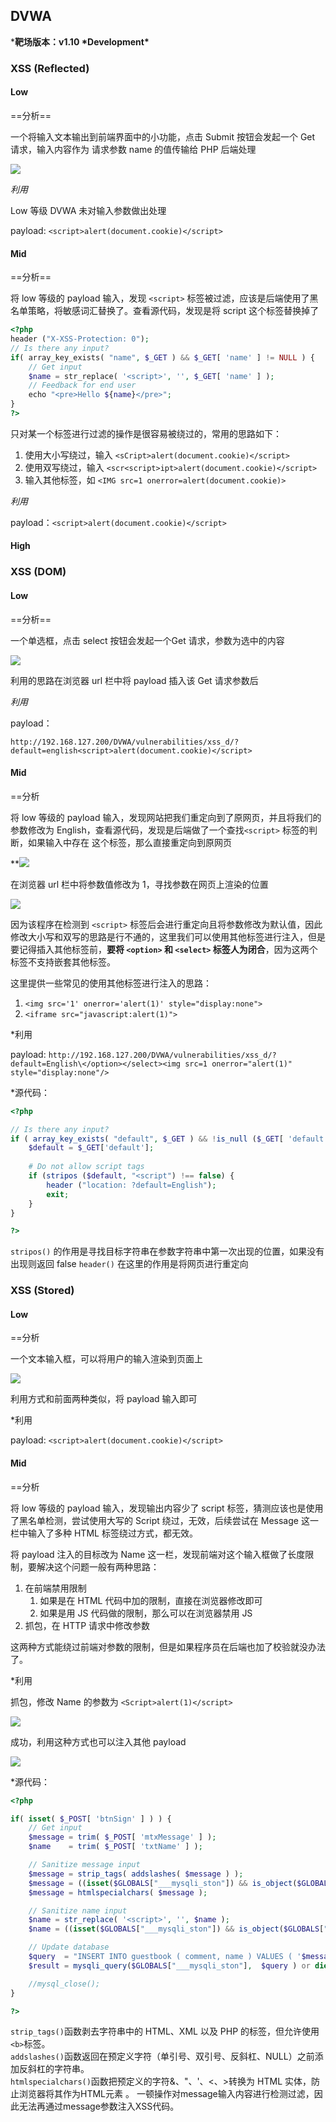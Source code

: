 
## DVWA
***靶场版本：v1.10 \*Development\***

### XSS (Reflected)

#### Low

==分析==

一个将输入文本输出到前端界面中的小功能，点击 Submit 按钮会发起一个 Get 请求，输入内容作为 请求参数 name 的值传输给 PHP 后端处理

![](../../image/Pasted%20image%2020230424181348.png)

*利用*

Low 等级 DVWA 未对输入参数做出处理

payload:  `<script>alert(document.cookie)</script>`

#### Mid

==分析==

将 low 等级的 payload 输入，发现 `<script>` 标签被过滤，应该是后端使用了黑名单策略，将敏感词汇替换了。查看源代码，发现是将 script 这个标签替换掉了

```php
<?php      
header ("X-XSS-Protection: 0");      
// Is there any input?   
if( array_key_exists( "name", $_GET ) && $_GET[ 'name' ] != NULL ) {    
	// Get input    
	$name = str_replace( '<script>', '', $_GET[ 'name' ] );    
	// Feedback for end user    
	echo "<pre>Hello ${name}</pre>";   
}      
?>
```

只对某一个标签进行过滤的操作是很容易被绕过的，常用的思路如下：
1. 使用大小写绕过，输入  `<sCript>alert(document.cookie)</script>`
2. 使用双写绕过，输入 `<scr<script>ipt>alert(document.cookie)</script>`
3. 输入其他标签，如 `<IMG src=1 onerror=alert(document.cookie)>`

*利用*

payload：`<script>alert(document.cookie)</script>`

#### High



### XSS (DOM)

#### Low

==分析==

一个单选框，点击 select 按钮会发起一个Get 请求，参数为选中的内容

![](../../image/Pasted%20image%2020230424182342.png)


利用的思路在浏览器 url 栏中将 payload 插入该 Get 请求参数后

*利用*

payload：

`http://192.168.127.200/DVWA/vulnerabilities/xss_d/?default=english<script>alert(document.cookie)</script>`

#### Mid

==分析

将 low 等级的 payload 输入，发现网站把我们重定向到了原网页，并且将我们的参数修改为 English，查看源代码，发现是后端做了一个查找`<script>` 标签的判断，如果输入中存在 这个标签，那么直接重定向到原网页

**![](../../image/Pasted%20image%2020230424193809.png)

在浏览器 url 栏中将参数值修改为 1，寻找参数在网页上渲染的位置

![](../../image/Pasted%20image%2020230424183649.png)

因为该程序在检测到 `<script>` 标签后会进行重定向且将参数修改为默认值，因此修改大小写和双写的思路是行不通的，这里我们可以使用其他标签进行注入，但是要记得插入其他标签前，**要将 `<option>` 和 `<select>` 标签人为闭合**，因为这两个标签不支持嵌套其他标签。


这里提供一些常见的使用其他标签进行注入的思路：

1. `<img src='1' onerror='alert(1)' style="display:none">`
2. `<iframe src="javascript:alert(1)">`

*利用

payload: `http://192.168.127.200/DVWA/vulnerabilities/xss_d/?default=English\</option></select><img src=1 onerror="alert(1)"  style="display:none"/>`

*源代码：

```php
<?php

// Is there any input?
if ( array_key_exists( "default", $_GET ) && !is_null ($_GET[ 'default' ]) ) {
    $default = $_GET['default'];
    
    # Do not allow script tags
    if (stripos ($default, "<script") !== false) {
        header ("location: ?default=English");
        exit;
    }
}

?>
```

`stripos()` 的作用是寻找目标字符串在参数字符串中第一次出现的位置，如果没有出现则返回 false
`header()` 在这里的作用是将网页进行重定向

### XSS (Stored)

#### Low

==分析

一个文本输入框，可以将用户的输入渲染到页面上

![](../../image/Pasted%20image%2020230424190637.png)

利用方式和前面两种类似，将 payload 输入即可

*利用

payload: `<script>alert(document.cookie)</script>`

#### Mid

==分析

将 low 等级的 payload 输入，发现输出内容少了 script 标签，猜测应该也是使用了黑名单检测，尝试使用大写的 Script 绕过，无效，后续尝试在 Message 这一栏中输入了多种 HTML 标签绕过方式，都无效。

将 payload 注入的目标改为 Name 这一栏，发现前端对这个输入框做了长度限制，要解决这个问题一般有两种思路：
1. 在前端禁用限制
	1. 如果是在 HTML 代码中加的限制，直接在浏览器修改即可
	2. 如果是用 JS 代码做的限制，那么可以在浏览器禁用 JS
2. 抓包，在 HTTP 请求中修改参数

这两种方式能绕过前端对参数的限制，但是如果程序员在后端也加了校验就没办法了。

*利用

抓包，修改 Name 的参数为 `<Script>alert(1)</script>`

![](../../image/Pasted%20image%2020230425000602.png)

成功，利用这种方式也可以注入其他 payload

![](../../image/Pasted%20image%2020230425001108.png)

*源代码：

```php
<?php

if( isset( $_POST[ 'btnSign' ] ) ) {
    // Get input
    $message = trim( $_POST[ 'mtxMessage' ] );
    $name    = trim( $_POST[ 'txtName' ] );

    // Sanitize message input
    $message = strip_tags( addslashes( $message ) );
    $message = ((isset($GLOBALS["___mysqli_ston"]) && is_object($GLOBALS["___mysqli_ston"])) ? mysqli_real_escape_string($GLOBALS["___mysqli_ston"],  $message ) : ((trigger_error("[MySQLConverterToo] Fix the mysql_escape_string() call! This code does not work.", E_USER_ERROR)) ? "" : ""));
    $message = htmlspecialchars( $message );

    // Sanitize name input
    $name = str_replace( '<script>', '', $name );
    $name = ((isset($GLOBALS["___mysqli_ston"]) && is_object($GLOBALS["___mysqli_ston"])) ? mysqli_real_escape_string($GLOBALS["___mysqli_ston"],  $name ) : ((trigger_error("[MySQLConverterToo] Fix the mysql_escape_string() call! This code does not work.", E_USER_ERROR)) ? "" : ""));

    // Update database
    $query  = "INSERT INTO guestbook ( comment, name ) VALUES ( '$message', '$name' );";
    $result = mysqli_query($GLOBALS["___mysqli_ston"],  $query ) or die( '<pre>' . ((is_object($GLOBALS["___mysqli_ston"])) ? mysqli_error($GLOBALS["___mysqli_ston"]) : (($___mysqli_res = mysqli_connect_error()) ? $___mysqli_res : false)) . '</pre>' );

    //mysql_close();
}

?>
```

`strip_tags()`函数剥去字符串中的 HTML、XML 以及 PHP 的标签，但允许使用`<b>`标签。  
`addslashes()`函数返回在预定义字符（单引号、双引号、反斜杠、NULL）之前添加反斜杠的字符串。  
`htmlspecialchars()`函数把预定义的字符&、"、'、<、>转换为 HTML 实体，防止浏览器将其作为HTML元素 。
一顿操作对message输入内容进行检测过滤，因此无法再通过message参数注入XSS代码。

